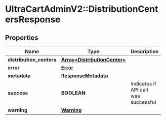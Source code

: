 # UltraCartAdminV2::DistributionCentersResponse

## Properties
Name | Type | Description | Notes
------------ | ------------- | ------------- | -------------
**distribution_centers** | [**Array&lt;DistributionCenter&gt;**](DistributionCenter.md) |  | [optional] 
**error** | [**Error**](Error.md) |  | [optional] 
**metadata** | [**ResponseMetadata**](ResponseMetadata.md) |  | [optional] 
**success** | **BOOLEAN** | Indicates if API call was successful | [optional] 
**warning** | [**Warning**](Warning.md) |  | [optional] 


